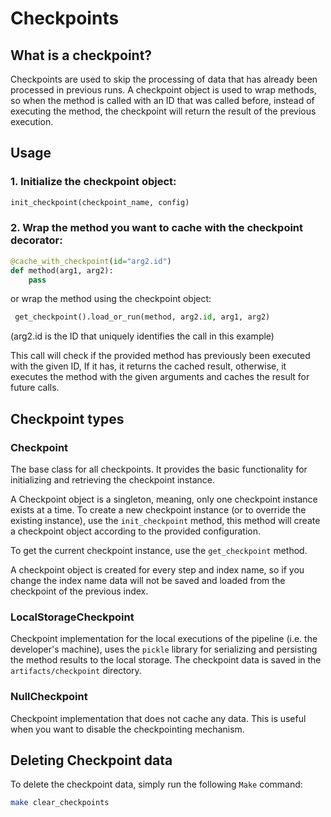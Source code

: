 # Checkpoints

## What is a checkpoint?
Checkpoints are used to skip the processing of data that has already been processed in previous runs.
A checkpoint object is used to wrap methods, so when the method is called with an ID that was called before, instead of executing the method, the checkpoint will return the result of the previous execution.

## Usage

### 1. Initialize the checkpoint object:
```python
init_checkpoint(checkpoint_name, config)
```

### 2. Wrap the method you want to cache with the checkpoint decorator:
```python
@cache_with_checkpoint(id="arg2.id")
def method(arg1, arg2):
    pass
```

or wrap the method using the checkpoint object:
```python
 get_checkpoint().load_or_run(method, arg2.id, arg1, arg2)
```

(arg2.id is the ID that uniquely identifies the call in this example)

This call will check if the provided method has previously been executed with the given ID, If it has, it returns the cached result, otherwise, it executes the method with the given arguments and caches the result for future calls.

## Checkpoint types

### Checkpoint
The base class for all checkpoints. It provides the basic functionality for initializing and retrieving the checkpoint instance.

A Checkpoint object is a singleton, meaning, only one checkpoint instance exists at a time.
To create a new checkpoint instance (or to override the existing instance), use the `init_checkpoint` method, this method will create a checkpoint object according to the provided configuration.

To get the current checkpoint instance, use the `get_checkpoint` method.

A checkpoint object is created for every step and index name, so if you change the index name data will not be saved and loaded from the checkpoint of the previous index.

### LocalStorageCheckpoint
Checkpoint implementation for the local executions of the pipeline (i.e. the developer's machine), uses the `pickle` library for serializing and persisting the method results to the local storage.
The checkpoint data is saved in the `artifacts/checkpoint` directory.

### NullCheckpoint
Checkpoint implementation that does not cache any data. This is useful when you want to disable the checkpointing mechanism.

## Deleting Checkpoint data
To delete the checkpoint data, simply run the following `Make` command:
```bash
make clear_checkpoints
```